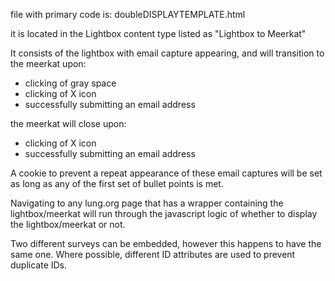 file with primary code is: doubleDISPLAYTEMPLATE.html

it is located in the Lightbox content type
listed as "Lightbox to Meerkat"

It consists of the lightbox with email capture appearing, and will transition to the meerkat upon:
- clicking of gray space
- clicking of X icon
- successfully submitting an email address

the meerkat will close upon:
- clicking of X icon
- successfully submitting an email address

A cookie to prevent a repeat appearance of these email captures will be set as long as any of the first set of bullet points is met.

Navigating to any lung.org page that has a wrapper containing the lightbox/meerkat will run through the javascript logic of whether to display the lightbox/meerkat or not.

Two different surveys can be embedded, however this happens to have the same one. Where possible, different ID attributes are used to prevent duplicate IDs.
